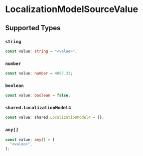 # LocalizationModelSourceValue


## Supported Types

### `string`

```typescript
const value: string = "<value>";
```

### `number`

```typescript
const value: number = 4067.33;
```

### `boolean`

```typescript
const value: boolean = false;
```

### `shared.LocalizationModel4`

```typescript
const value: shared.LocalizationModel4 = {};
```

### `any[]`

```typescript
const value: any[] = [
  "<value>",
];
```

